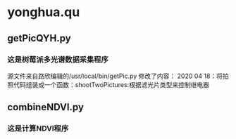 # yonghua.qu
## getPicQYH.py
### 这是树莓派多光谱数据采集程序
源文件来自路欣编辑的/usr/local/bin/getPic.py
修改了内容：
2020 04 18：将拍照代码组装成一个函数：shootTwoPictures:根据滤光片类型来控制继电器
## combineNDVI.py
### 这是计算NDVI程序
